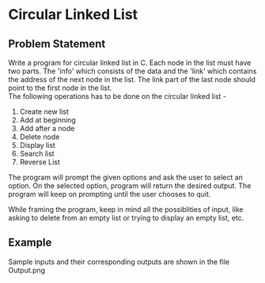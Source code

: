# Circular Linked List

## Problem Statement

Write a program for circular linked list in C. Each node in the list must have two parts. The 'info' which consists of the data and the 'link' which contains the address of
the next node in the list. The link part of the last node should point to the first node in the list. <br/>
The following operations has to be done on the circular linked list - <br/>

1. Create new list
2. Add at beginning
3. Add after a node
4. Delete node
5. Display list
6. Search list
7. Reverse List

The program will prompt the given options and ask the user to select an option. On the selected option, program will return the desired output. The program will keep
on prompting until the user chooses to quit.

While framing the program, keep in mind all the possiblities of input, like asking to delete from an empty list or trying to display an empty list, etc.

## Example

Sample inputs and their corresponding outputs are shown in the file Output.png
